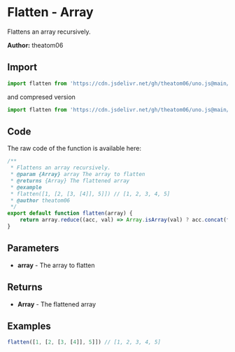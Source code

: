 # Flatten - Array
Flattens an array recursively.

**Author:** theatom06

## Import 

```js
import flatten from 'https://cdn.jsdelivr.net/gh/theatom06/uno.js@main/lib/Array/flatten.js';
```
and compresed version
```js
import flatten from 'https://cdn.jsdelivr.net/gh/theatom06/uno.js@main/lib/Array/flatten.min.js';
```

## Code
The raw code of the function is available here:
```js
/**
 * Flattens an array recursively.
 * @param {Array} array The array to flatten
 * @returns {Array} The flattened array
 * @example
 * flatten([1, [2, [3, [4]], 5]]) // [1, 2, 3, 4, 5]
 * @author theatom06    
 */
export default function flatten(array) {
    return array.reduce((acc, val) => Array.isArray(val) ? acc.concat(flatten(val)) : acc.concat(val), []);
}
```

## Parameters
* **array** - The array to flatten


## Returns
* **Array** - The flattened array


## Examples
```js
flatten([1, [2, [3, [4]], 5]]) // [1, 2, 3, 4, 5]

```